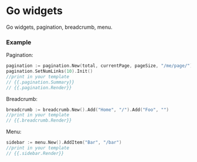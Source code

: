 Go widgets
==========

Go widgets, pagination, breadcrumb, menu.

### Example ###

Pagination:
```go
pagination := pagination.New(total, currentPage, pageSize, "/me/page/")
pagination.SetNumLinks(10).Init()
//print in your template
// {{.pagination.Summary}}
// {{.pagination.Render}}

```

Breadcrumb:
```go
breadcrumb := breadcrumb.New().Add("Home", "/").Add("Foo", "")
//print in your template
// {{.breadcrumb.Render}}
```

Menu:
```go
sidebar := menu.New().AddItem("Bar", "/bar")
//print in your template
// {{.sidebar.Render}}
```


